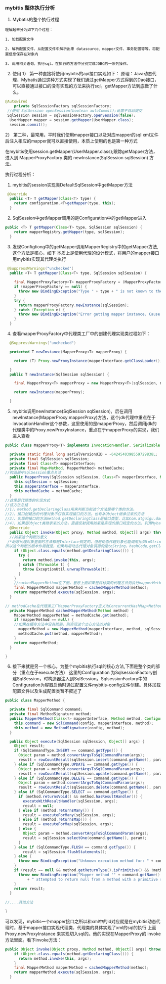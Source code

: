 ### mybitis 整体执行分析
1. Mybatis的整个执行过程
```
理解起来分为如下几个过程：

1. 加载配置文件

2. 解析配置文件，从配置文件中解析出来 datasource、mapper文件、事务配置等等。将配置信息保存在对象内

3. 调用相关语句，执行sql。在执行的方法中分别完成JDBC的一系列操作。
```
2. 使用
1） 第一种直接将使用mybitis的api接口实现如下：
原理：Java动态代理，Mybatis通过这种方式实现了我们通过getMapper方式得到的Dao接口，可以直接通过接口的没有实现的方法来执行sql。getMapper方法到底做了什么。
```java
@Autowired
	private SqlSessionFactory sqlSessionFactory;
 //使用 SqlSession openSession(boolean autoCommit);设置不自动提交
 SqlSession session = sqlSessionFactory.openSession(false); 
  UserMapper mapper = session.getMapper(UserMapper.class);
  session.commit();
```
2） 第二种，最常用，平时我们使用mapper接口以及对应mapper的sql xml文件后注入相应的mapper就可以直接使用，本质上使用的也是第一种方式

在mybitis使用session.getMapper(UserMapper.class);跟踪getMapper方法，进入到 MapperProxyFactory 类的 newInstance(SqlSession sqlSession) 方法。

执行过程分析：
1. mybitis的session实现类DefaultSqlSession中getMapper方法
```java
 @Override
  public <T> T getMapper(Class<T> type) {
    return configuration.<T>getMapper(type, this);
  }
```
2. SqlSession中getMapper调用的是Configuration中的getMapper进入
```java
public <T> T getMapper(Class<T> type, SqlSession sqlSession) {
    return mapperRegistry.getMapper(type, sqlSession);
  }
```
3. 发现Configtiong中的getMapper调用MapperRegistry中的getMapper方法,这个方法是核心，如下
本质上是使用代理的设计模式，将用户的mapper接口用mybitis实现其代理类执行
```java
 @SuppressWarnings("unchecked")
  public <T> T getMapper(Class<T> type, SqlSession sqlSession) {
 
    final MapperProxyFactory<T> mapperProxyFactory = (MapperProxyFactory<T>) knownMappers.get(type);
    if (mapperProxyFactory == null) {
      throw new BindingException("Type " + type + " is not known to the MapperRegistry.");
    }
    try {
      return mapperProxyFactory.newInstance(sqlSession);
    } catch (Exception e) {
      throw new BindingException("Error getting mapper instance. Cause: " + e, e);
    }
  }
  ```
4. 查看mapperProxyFactory中代理类工厂中的创建代理实现类过程如下：

```java
  @SuppressWarnings("unchecked")

  protected T newInstance(MapperProxy<T> mapperProxy) {

    return (T) Proxy.newProxyInstance(mapperInterface.getClassLoader(), new Class[] { mapperInterface }, mapperProxy);

  }
  public T newInstance(SqlSession sqlSession) {

    final MapperProxy<T> mapperProxy = new MapperProxy<T>(sqlSession, mapperInterface, methodCache);

    return newInstance(mapperProxy);

  }
  ````
5. mybitis调用newInstance(SqlSession sqlSession)，后在调用newInstance(MapperProxy<T> mapperProxy)方法，这个jdk代理中重点在于InvocationHandler这个参数，这里使用的是mapperProxy，然后调用jdk的代理类中的Proxy.newProxyInstance，重点在于mapperProxy的实现，我们进入查看
	
```java
public class MapperProxy<T> implements InvocationHandler, Serializable {

  private static final long serialVersionUID = -6424540398559729838L;
  private final SqlSession sqlSession;
  private final Class<T> mapperInterface;
  private final Map<Method, MapperMethod> methodCache;
//构造器中sqlSession重点关注
  public MapperProxy(SqlSession sqlSession, Class<T> mapperInterface, Map<Method, MapperMethod> methodCache) {
    this.sqlSession = sqlSession;
    this.mapperInterface = mapperInterface;
    this.methodCache = methodCache;
  }
//这里是代理类的实现方式
//该方法总结
//1）、method.getDeclaringClass用来判断当前这个方法是哪个类的方法。
//2）、接口创建出的代理对象不仅有实现接口的方法，也有从Object继承过来的方法
//3）、实现的接口的方法method.getDeclaringClass是接口类型，比如com.atguigu.dao.EmpDao从Object类继承过来的方法类型是java.lang.Object类型
//4）、如果是Object类继承来的方法，直接反射调用如果是实现的接口规定的方法，利用Mybatis的MapperMethod调用
  @Override
  public Object invoke(Object proxy, Method method, Object[] args) throws Throwable {
  //如果这个判断的意义
 /*动态代理对象里面的方法都是Interface规定的。但是动态代理对象也能调用比如toString(),hashCode()等这些方法呀，这些方法是所有类从Object继承过来的。
所以这个判断的根本作用就是，如果利用动态代理对象调用的是toString，hashCode,getClass等这些从Object类继承过来的方法，就直接反射调用。如果调用的是接口规定的方法。我们就用MapperMethod来执行。*/
    if (Object.class.equals(method.getDeclaringClass())) {
      try {
        return method.invoke(this, args);
      } catch (Throwable t) {
        throw ExceptionUtil.unwrapThrowable(t);
      }
    }
    //cachedMapperMethod在下面。意思上面如果是目标类的代理方法则执行mapperMethod.execute来实现
    final MapperMethod mapperMethod = cachedMapperMethod(method);
    return mapperMethod.execute(sqlSession, args);
  }
  
// methodCache在代理类工厂MapperProxyFactory定义为ConcurrentHashMap<Method, MapperMethod>()
  private MapperMethod cachedMapperMethod(Method method) {
    MapperMethod mapperMethod = methodCache.get(method);
    if (mapperMethod == null) {
    //如果在缓存方法中没有找到，则实现这个之心方法的对象
      mapperMethod = new MapperMethod(mapperInterface, method, sqlSession.getConfiguration());
      methodCache.put(method, mapperMethod);
    }
    return mapperMethod;
  }

}	
```
6. 接下来就是另一个核心，为整个mybitis执行sql的核心方法,下面是整个类的部分（重点在于execute方法）
这里的Configuration 为SqlsessionFactory创建SqlSession，时构造器注入到SqlSession。SqlsessionFactory中的
Configuration为容器启动时通过配置文件mybitis-config文件创建。具体加载配置文件以及生成配置类暂不叙述了
```java
public class MapperMethod {

  private final SqlCommand command;
  private final MethodSignature method;
  public MapperMethod(Class<?> mapperInterface, Method method, Configuration config) {
    this.command = new SqlCommand(config, mapperInterface, method);
    this.method = new MethodSignature(config, method);
  }

  public Object execute(SqlSession sqlSession, Object[] args) {
    Object result;
    if (SqlCommandType.INSERT == command.getType()) {
      Object param = method.convertArgsToSqlCommandParam(args);
      result = rowCountResult(sqlSession.insert(command.getName(), param));
    } else if (SqlCommandType.UPDATE == command.getType()) {
      Object param = method.convertArgsToSqlCommandParam(args);
      result = rowCountResult(sqlSession.update(command.getName(), param));
    } else if (SqlCommandType.DELETE == command.getType()) {
      Object param = method.convertArgsToSqlCommandParam(args);
      result = rowCountResult(sqlSession.delete(command.getName(), param));
    } else if (SqlCommandType.SELECT == command.getType()) {
      if (method.returnsVoid() && method.hasResultHandler()) {
        executeWithResultHandler(sqlSession, args);
        result = null;
      } else if (method.returnsMany()) {
        result = executeForMany(sqlSession, args);
      } else if (method.returnsMap()) {
        result = executeForMap(sqlSession, args);
      } else {
        Object param = method.convertArgsToSqlCommandParam(args);
        result = sqlSession.selectOne(command.getName(), param);
      }
    } else if (SqlCommandType.FLUSH == command.getType()) {
        result = sqlSession.flushStatements();
    } else {
      throw new BindingException("Unknown execution method for: " + command.getName());
    }
    if (result == null && method.getReturnType().isPrimitive() && !method.returnsVoid()) {
      throw new BindingException("Mapper method '" + command.getName() 
          + " attempted to return null from a method with a primitive return type (" + method.getReturnType() + ").");
    }
    return result;
  }
  
//....其他方法

}
```

可以发现，mybitis一个mapper接口之所以和xml中的id对应就是在mybitis动态代理时，基于mapper接口实现代理类，代理类的具体实现了xml的sql的执行
上面Proxy.newProxyInstance 来实现切入sql的。他的实现在MapperProxy的 invoke 方法里面。看下invoke方法：
```java
public Object invoke(Object proxy, Method method, Object[] args) throws Throwable {
    if (Object.class.equals(method.getDeclaringClass())) {
      return method.invoke(this, args);
    }
    final MapperMethod mapperMethod = cachedMapperMethod(method);
    return mapperMethod.execute(sqlSession, args);
  }
```

